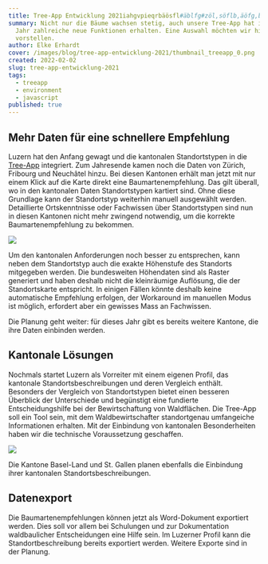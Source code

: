 ```yaml
---
title: Tree-App Entwicklung 2021iahgvpieqrbäösfl#äblfg#zöl,söflb,äöfg,b
summary: Nicht nur die Bäume wachsen stetig, auch unsere Tree-App hat im letzten
  Jahr zahlreiche neue Funktionen erhalten. Eine Auswahl möchten wir hier
  vorstellen.
author: Elke Erhardt
cover: /images/blog/tree-app-entwicklung-2021/thumbnail_treeapp_0.png
created: 2022-02-02
slug: tree-app-entwicklung-2021
tags:
  - treeapp
  - environment
  - javascript
published: true
---
```

## Mehr Daten für eine schnellere Empfehlung

Luzern hat den Anfang gewagt und die kantonalen Standortstypen in die [Tree-App](https://tree-app.ch/) integriert. Zum Jahresende kamen noch die Daten von Zürich, Fribourg und Neuchâtel hinzu. Bei diesen Kantonen erhält man jetzt mit nur einem Klick auf die Karte direkt eine Baumartenempfehlung. Das gilt überall, wo in den kantonalen Daten Standortstypen kartiert sind. Ohne diese Grundlage kann der Standortstyp weiterhin manuell ausgewählt werden. Detaillierte Ortskenntnisse oder Fachwissen über Standortstypen sind nun in diesen Kantonen nicht mehr zwingend notwendig, um die korrekte Baumartenempfehlung zu bekommen. 

![](/images/blog/tree-app-entwicklung-2021/tree_app_map.png)

Um den kantonalen Anforderungen noch besser zu entsprechen, kann neben dem Standortstyp auch die exakte Höhenstufe des Standorts mitgegeben werden. Die bundesweiten Höhendaten sind als Raster generiert und haben deshalb nicht die kleinräumige Auflösung, die der Standortskarte entspricht. In einigen Fällen könnte deshalb keine automatische Empfehlung erfolgen, der Workaround im manuellen Modus ist möglich, erfordert aber ein gewisses Mass an Fachwissen.

Die Planung geht weiter: für dieses Jahr gibt es bereits weitere Kantone, die ihre Daten einbinden werden.

## Kantonale Lösungen

Nochmals startet Luzern als Vorreiter mit einem eigenen Profil, das kantonale Standortsbeschreibungen und deren Vergleich enthält. Besonders der Vergleich von Standortstypen bietet einen besseren Überblick der Unterschiede und begünstigt eine fundierte Entscheidungshilfe bei der Bewirtschaftung von Waldflächen. Die Tree-App soll ein Tool sein, mit dem Waldbewirtschafter standortgenau umfangeiche Informationen erhalten. Mit der Einbindung von kantonalen Besonderheiten haben wir die technische Voraussetzung geschaffen.

![](/images/blog/tree-app-entwicklung-2021/vergleichsauswahl.png)

Die Kantone Basel-Land und St. Gallen planen ebenfalls die Einbindung ihrer kantonalen Standortsbeschreibungen.

## Datenexport

Die Baumartenempfehlungen können jetzt als Word-Dokument exportiert werden. Dies soll vor allem bei Schulungen und zur Dokumentation waldbaulicher Entscheidungen eine Hilfe sein. Im Luzerner Profil kann die Standortbeschreibung bereits exportiert werden. Weitere Exporte sind in der Planung.
